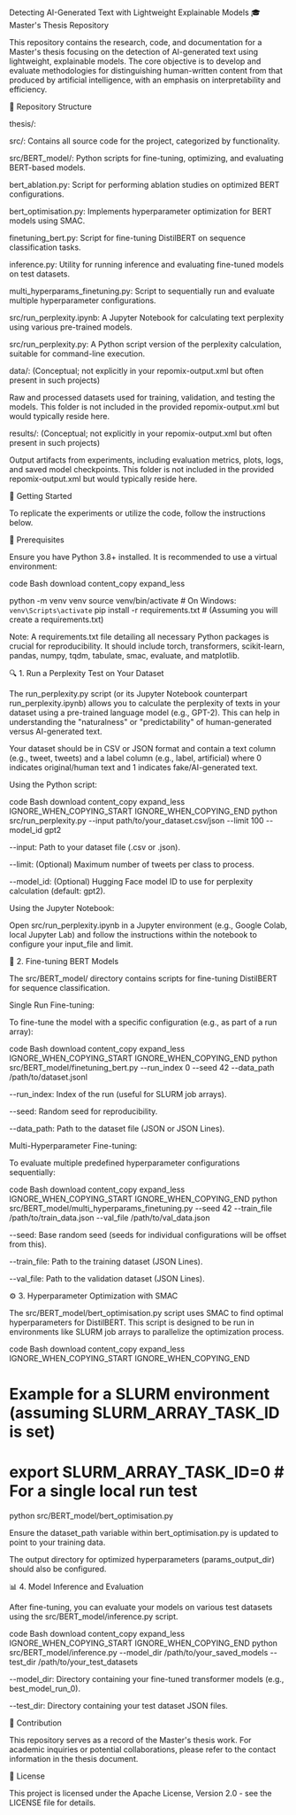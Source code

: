 

Detecting AI-Generated Text with Lightweight Explainable Models
🎓 Master's Thesis Repository

This repository contains the research, code, and documentation for a Master's thesis focusing on the detection of AI-generated text using lightweight, explainable models. The core objective is to develop and evaluate methodologies for distinguishing human-written content from that produced by artificial intelligence, with an emphasis on interpretability and efficiency.

📂 Repository Structure

thesis/:

src/: Contains all source code for the project, categorized by functionality.

src/BERT_model/: Python scripts for fine-tuning, optimizing, and evaluating BERT-based models.

bert_ablation.py: Script for performing ablation studies on optimized BERT configurations.

bert_optimisation.py: Implements hyperparameter optimization for BERT models using SMAC.

finetuning_bert.py: Script for fine-tuning DistilBERT on sequence classification tasks.

inference.py: Utility for running inference and evaluating fine-tuned models on test datasets.

multi_hyperparams_finetuning.py: Script to sequentially run and evaluate multiple hyperparameter configurations.

src/run_perplexity.ipynb: A Jupyter Notebook for calculating text perplexity using various pre-trained models.

src/run_perplexity.py: A Python script version of the perplexity calculation, suitable for command-line execution.

data/: (Conceptual; not explicitly in your repomix-output.xml but often present in such projects)

Raw and processed datasets used for training, validation, and testing the models. This folder is not included in the provided repomix-output.xml but would typically reside here.

results/: (Conceptual; not explicitly in your repomix-output.xml but often present in such projects)

Output artifacts from experiments, including evaluation metrics, plots, logs, and saved model checkpoints. This folder is not included in the provided repomix-output.xml but would typically reside here.

🚀 Getting Started

To replicate the experiments or utilize the code, follow the instructions below.

📝 Prerequisites

Ensure you have Python 3.8+ installed. It is recommended to use a virtual environment:

code
Bash
download
content_copy
expand_less

python -m venv venv
source venv/bin/activate # On Windows: `venv\Scripts\activate`
pip install -r requirements.txt # (Assuming you will create a requirements.txt)

Note: A requirements.txt file detailing all necessary Python packages is crucial for reproducibility. It should include torch, transformers, scikit-learn, pandas, numpy, tqdm, tabulate, smac, evaluate, and matplotlib.

🔍 1. Run a Perplexity Test on Your Dataset

The run_perplexity.py script (or its Jupyter Notebook counterpart run_perplexity.ipynb) allows you to calculate the perplexity of texts in your dataset using a pre-trained language model (e.g., GPT-2). This can help in understanding the "naturalness" or "predictability" of human-generated versus AI-generated text.

Your dataset should be in CSV or JSON format and contain a text column (e.g., tweet, tweets) and a label column (e.g., label, artificial) where 0 indicates original/human text and 1 indicates fake/AI-generated text.

Using the Python script:

code
Bash
download
content_copy
expand_less
IGNORE_WHEN_COPYING_START
IGNORE_WHEN_COPYING_END
python src/run_perplexity.py --input path/to/your_dataset.csv/json --limit 100 --model_id gpt2

--input: Path to your dataset file (.csv or .json).

--limit: (Optional) Maximum number of tweets per class to process.

--model_id: (Optional) Hugging Face model ID to use for perplexity calculation (default: gpt2).

Using the Jupyter Notebook:

Open src/run_perplexity.ipynb in a Jupyter environment (e.g., Google Colab, local Jupyter Lab) and follow the instructions within the notebook to configure your input_file and limit.

🧪 2. Fine-tuning BERT Models

The src/BERT_model/ directory contains scripts for fine-tuning DistilBERT for sequence classification.

Single Run Fine-tuning:

To fine-tune the model with a specific configuration (e.g., as part of a run array):

code
Bash
download
content_copy
expand_less
IGNORE_WHEN_COPYING_START
IGNORE_WHEN_COPYING_END
python src/BERT_model/finetuning_bert.py --run_index 0 --seed 42 --data_path /path/to/dataset.jsonl

--run_index: Index of the run (useful for SLURM job arrays).

--seed: Random seed for reproducibility.

--data_path: Path to the dataset file (JSON or JSON Lines).

Multi-Hyperparameter Fine-tuning:

To evaluate multiple predefined hyperparameter configurations sequentially:

code
Bash
download
content_copy
expand_less
IGNORE_WHEN_COPYING_START
IGNORE_WHEN_COPYING_END
python src/BERT_model/multi_hyperparams_finetuning.py --seed 42 --train_file /path/to/train_data.json --val_file /path/to/val_data.json

--seed: Base random seed (seeds for individual configurations will be offset from this).

--train_file: Path to the training dataset (JSON Lines).

--val_file: Path to the validation dataset (JSON Lines).

⚙️ 3. Hyperparameter Optimization with SMAC

The src/BERT_model/bert_optimisation.py script uses SMAC to find optimal hyperparameters for DistilBERT. This script is designed to be run in environments like SLURM job arrays to parallelize the optimization process.

code
Bash
download
content_copy
expand_less
IGNORE_WHEN_COPYING_START
IGNORE_WHEN_COPYING_END
# Example for a SLURM environment (assuming SLURM_ARRAY_TASK_ID is set)
# export SLURM_ARRAY_TASK_ID=0 # For a single local run test
python src/BERT_model/bert_optimisation.py

Ensure the dataset_path variable within bert_optimisation.py is updated to point to your training data.

The output directory for optimized hyperparameters (params_output_dir) should also be configured.

📊 4. Model Inference and Evaluation

After fine-tuning, you can evaluate your models on various test datasets using the src/BERT_model/inference.py script.

code
Bash
download
content_copy
expand_less
IGNORE_WHEN_COPYING_START
IGNORE_WHEN_COPYING_END
python src/BERT_model/inference.py --model_dir /path/to/your_saved_models --test_dir /path/to/your_test_datasets

--model_dir: Directory containing your fine-tuned transformer models (e.g., best_model_run_0).

--test_dir: Directory containing your test dataset JSON files.

🤝 Contribution

This repository serves as a record of the Master's thesis work. For academic inquiries or potential collaborations, please refer to the contact information in the thesis document.

📄 License

This project is licensed under the Apache License, Version 2.0 - see the LICENSE file for details.